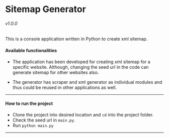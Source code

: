 # Sitemap Generator
###### v1.0.0
This is a console application written in Python to create xml sitemap.

#### Available functionalities
* The application has been developed for creating xml sitemap for a specific website. Although, changing the seed url in the code can generate sitemap for other websites also.

* The generator has scraper and xml generator as individual modules and thus could be reused in other applications as well.
---
#### How to run the project
* Clone the project into desired location and `cd` into the project folder.
* Check the seed url in `main.py`.
* Run `python main.py`
---